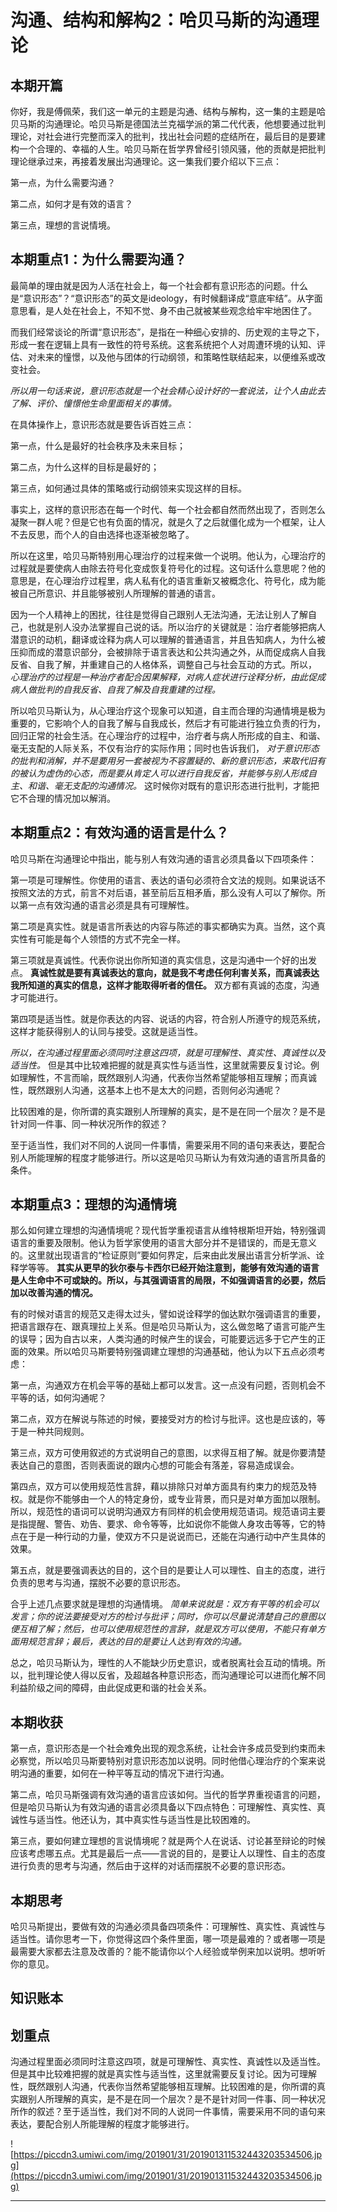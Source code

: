 # 沟通、结构和解构2：哈贝马斯的沟通理论

## 本期开篇

你好，我是傅佩荣，我们这一单元的主题是沟通、结构与解构，这一集的主题是哈贝马斯的沟通理论。哈贝马斯是德国法兰克福学派的第二代代表，他想要通过批判理论，对社会进行完整而深入的批判，找出社会问题的症结所在，最后目的是要建构一个合理的、幸福的人生。哈贝马斯在哲学界曾经引领风骚，他的贡献是把批判理论继承过来，再接着发展出沟通理论。这一集我们要介绍以下三点：

第一点，为什么需要沟通？

第二点，如何才是有效的语言？

第三点，理想的言说情境。

## 本期重点1：为什么需要沟通？

最简单的理由就是因为人活在社会上，每一个社会都有意识形态的问题。什么是“意识形态”？“意识形态”的英文是ideology，有时候翻译成“意底牢结”。从字面意思看，是人处在社会上，不知不觉、身不由己就被某些观念给牢牢地困住了。

而我们经常谈论的所谓“意识形态”，是指在一种细心安排的、历史观的主导之下，形成一套在逻辑上具有一致性的符号系统。这套系统把个人对周遭环境的认知、评估、对未来的憧憬，以及他与团体的行动纲领，和策略性联结起来，以便维系或改变社会。

 *所以用一句话来说，意识形态就是一个社会精心设计好的一套说法，让个人由此去了解、评价、憧憬他生命里面相关的事情。*

在具体操作上，意识形态就是要告诉百姓三点：

第一点，什么是最好的社会秩序及未来目标；

第二点，为什么这样的目标是最好的；

第三点，如何通过具体的策略或行动纲领来实现这样的目标。

事实上，这样的意识形态在每一个时代、每一个社会都自然而然出现了，否则怎么凝聚一群人呢？但是它也有负面的情况，就是久了之后就僵化成为一个框架，让人不去反思，而个人的自由选择也逐渐被忽略了。

所以在这里，哈贝马斯特别用心理治疗的过程来做一个说明。他认为，心理治疗的过程就是要使病人由除去符号化变成恢复符号化的过程。这句话什么意思呢？他的意思是，在心理治疗过程里，病人私有化的语言重新又被概念化、符号化，成为能被自己所意识、并且能够被别人所理解的普通的语言。

因为一个人精神上的困扰，往往是觉得自己跟别人无法沟通，无法让别人了解自己，也就是别人没办法掌握自己说的话。所以治疗的关键就是：治疗者能够把病人潜意识的动机，翻译或诠释为病人可以理解的普通语言，并且告知病人，为什么被压抑而成的潜意识部分，会被排除于语言表达和公共沟通之外，从而促成病人自我反省、自我了解，并重建自己的人格体系，调整自己与社会互动的方式。所以， *心理治疗的过程是一种治疗者配合因果解释，对病人症状进行诠释分析，由此促成病人做批判的自我反省、自我了解及自我重建的过程。*

所以哈贝马斯认为，从心理治疗这个现象可以知道，自主而合理的沟通情境是极为重要的，它影响个人的自我了解与自我成长，然后才有可能进行独立负责的行为，回归正常的社会生活。在心理治疗的过程中，治疗者与病人所形成的自主、和谐、毫无支配的人际关系，不仅有治疗的实际作用；同时也告诉我们， *对于意识形态的批判和消解，并不是要用另一套被视为不容置疑的、新的意识形态，来取代旧有的被认为虚伪的心态，而是要从肯定人可以进行自我反省，并能够与别人形成自主、和谐、毫无支配的沟通情况。* 这时候你对既有的意识形态进行批判，才能把它不合理的情况加以解消。

## 本期重点2：有效沟通的语言是什么？

哈贝马斯在沟通理论中指出，能与别人有效沟通的语言必须具备以下四项条件：

第一项是可理解性。你使用的语言、表达的语句必须符合文法的规则。如果说话不按照文法的方式，前言不对后语，甚至前后互相矛盾，那么没有人可以了解你。所以第一点有效沟通的语言必须是具有可理解性。

第二项是真实性。就是语言所表达的内容与陈述的事实都确实为真。当然，这个真实性有可能是每个人领悟的方式不完全一样。

第三项就是真诚性。代表你说出你所知道的真实信息，这是沟通中一个好的出发点。 **真诚性就是要有真诚表达的意向，就是我不考虑任何利害关系，而真诚表达我所知道的真实的信息，这样才能取得听者的信任。** 双方都有真诚的态度，沟通才可能进行。

第四项是适当性。就是你表达的内容、说话的内容，符合别人所遵守的规范系统，这样才能获得别人的认同与接受。这就是适当性。

 *所以，在沟通过程里面必须同时注意这四项，就是可理解性、真实性、真诚性以及适当性。* 但是其中比较难把握的就是真实性与适当性，这里就需要反复讨论。例如理解性，不言而喻，既然跟别人沟通，代表你当然希望能够相互理解；而真诚性，既然跟别人沟通，这基本上也不是太大的问题，否则何必沟通呢？

比较困难的是，你所谓的真实跟别人所理解的真实，是不是在同一个层次？是不是针对同一件事、同一种状况所作的叙述？

至于适当性，我们对不同的人说同一件事情，需要采用不同的语句来表达，要配合别人所能理解的程度才能够进行。所以这是哈贝马斯认为有效沟通的语言所具备的条件。

## 本期重点3：理想的沟通情境

那么如何建立理想的沟通情境呢？现代哲学重视语言从维特根斯坦开始，特别强调语言的重要及限制。他认为哲学家使用的语言大部分并不是错误的，而是无意义的。这里就出现语言的“检证原则”要如何界定，后来由此发展出语言分析学派、诠释学等等。 **其实从更早的狄尔泰与卡西尔已经开始注意到，能够有效沟通的语言是人生命中不可或缺的。所以，与其强调语言的局限，不如强调语言的必要，然后加以改善沟通的情况。**

有的时候对语言的规范又走得太过头，譬如说诠释学的伽达默尔强调语言的重要，把语言跟存在、跟真理拉上关系。但是哈贝马斯认为，这么做忽略了语言可能产生的误导；因为自古以来，人类沟通的时候产生的误会，可能要远远多于它产生的正面的效果。所以哈贝马斯要特别强调建立理想的沟通基础，他认为以下五点必须考虑：

第一点，沟通双方在机会平等的基础上都可以发言。这一点没有问题，否则机会不平等的话，如何沟通呢？

第二点，双方在解说与陈述的时候，要接受对方的检讨与批评。这也是应该的，等于是一种共同规则。

第三点，双方可使用叙述的方式说明自己的意图，以求得互相了解。就是你要清楚表达自己的意图，否则表面说的跟内心想的可能会有落差，容易造成误会。

第四点，双方可以使用规范性言辞，藉以排除只对单方面具有约束力的规范及特权。就是你不能够由一个人的特定身份，或专业背景，而只是对单方面加以限制。所以，规范性的语词可以说明沟通双方有同样的机会使用规范语词。规范语词主要是指提醒、警告、劝告、要求、命令等等，比如说你不能做人身攻击等等，它的特点在于是一种行动的力量，使双方不只是说说而已，还能在沟通行动中产生具体的效果。

第五点，就是要强调表达的目的，这个目的是要让人可以理性、自主的态度，进行负责的思考与沟通，摆脱不必要的意识形态。

合乎上述几点要求就是理想的沟通情境。 *简单来说就是：双方有平等的机会可以发言；你的说法要接受对方的检讨与批评；同时，你可以尽量说清楚自己的意图以便互相了解；然后，也可以使用规范性的言辞，就是双方可以使用，不能只有单方面用规范言辞；最后，表达的目的是要让人达到有效的沟通。*

总之，哈贝马斯认为，理性的人不能缺少历史意识，或者脱离社会互动的情境。所以，批判理论使人得以反省，及超越各种意识形态，而沟通理论可以进而化解不同利益阶级之间的障碍，由此促成更和谐的社会关系。

## 本期收获

第一点，意识形态是一个社会难免出现的观念系统，让社会许多成员受到约束而未必察觉，所以哈贝马斯要特别对意识形态加以说明。同时他借心理治疗的个案来说明沟通的重要，如何在一种平等互动的情况下进行沟通。

第二点，哈贝马斯强调有效沟通的语言应该如何。当代的哲学界重视语言的问题，但是哈贝马斯认为有效沟通的语言必须具备以下四点特色：可理解性、真实性、真诚性与适当性。他还认为，其中真实性与适当性是比较困难的。

第三点，要如何建立理想的言说情境呢？就是两个人在说话、讨论甚至辩论的时候应该考虑哪五点。尤其是最后一点——言说的目的，是要让人以理性、自主的态度进行负责的思考与沟通，然后由于这样的对话而摆脱不必要的意识形态。

## 本期思考

哈贝马斯提出，要做有效的沟通必须具备四项条件：可理解性、真实性、真诚性与适当性。请你思考一下，你觉得这四个条件里面，哪一项是最难的？或者哪一项是最需要大家都去注意及改善的？能不能请你以个人经验或举例来加以说明。想听听你的意见。

## 知识账本

## 划重点

沟通过程里面必须同时注意这四项，就是可理解性、真实性、真诚性以及适当性。但是其中比较难把握的就是真实性与适当性，这里就需要反复讨论。因为可理解性，既然跟别人沟通，代表你当然希望能够相互理解。比较困难的是，你所谓的真实跟别人所理解的真实，是不是在同一个层次？是不是针对同一件事、同一种状况所作的叙述？至于适当性，我们对不同的人说同一件事情，需要采用不同的语句来表达，要配合别人所能理解的程度才能够进行。

![https://piccdn3.umiwi.com/img/201901/31/201901311532443203534506.jpg](https://piccdn3.umiwi.com/img/201901/31/201901311532443203534506.jpg)

---
